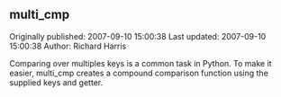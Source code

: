 ## multi_cmp 
Originally published: 2007-09-10 15:00:38 
Last updated: 2007-09-10 15:00:38 
Author: Richard Harris 
 
Comparing over multiples keys is a common task in Python. To make it easier, multi_cmp creates a compound comparison function using the supplied keys and getter.